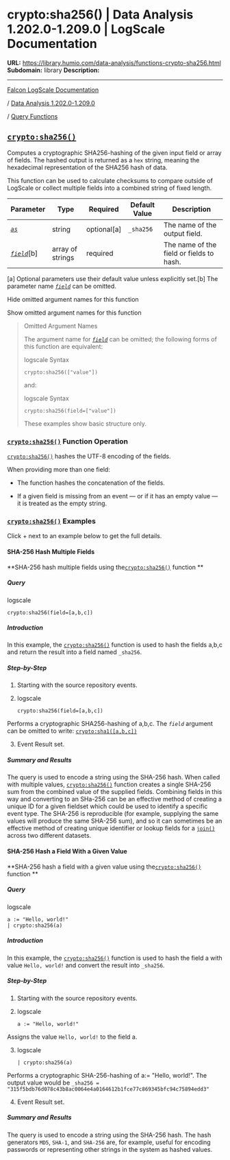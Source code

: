 # crypto:sha256() | Data Analysis 1.202.0-1.209.0 | LogScale Documentation

**URL:** https://library.humio.com/data-analysis/functions-crypto-sha256.html
**Subdomain:** library
**Description:** 

---

[Falcon LogScale Documentation](https://library.humio.com)

/ [Data Analysis 1.202.0-1.209.0](data-analysis-docs.html)

/ [Query Functions](functions.html)

## [`crypto:sha256()`](functions-crypto-sha256.html "crypto:sha256\(\)")

Computes a cryptographic SHA256-hashing of the given input field or array of fields. The hashed output is returned as a `hex` string, meaning the hexadecimal representation of the SHA256 hash of data. 

This function can be used to calculate checksums to compare outside of LogScale or collect multiple fields into a combined string of fixed length. 

Parameter| Type| Required| Default Value| Description  
---|---|---|---|---  
[ _`as`_](functions-crypto-sha256.html#query-functions-crypto-sha256-as)|  string| optional[a] | `_sha256`|  The name of the output field.   
[_`field`_](functions-crypto-sha256.html#query-functions-crypto-sha256-field)[b]| array of strings| required |  |  The name of the field or fields to hash.   
[a] Optional parameters use their default value unless explicitly set.[b] The parameter name [_`field`_](functions-crypto-sha256.html#query-functions-crypto-sha256-field) can be omitted.  
  
Hide omitted argument names for this function

Show omitted argument names for this function

> Omitted Argument Names
> 
> The argument name for [_`field`_](functions-crypto-sha256.html#query-functions-crypto-sha256-field) can be omitted; the following forms of this function are equivalent:
> 
> logscale Syntax
>     
>     
>     crypto:sha256(["value"])
> 
> and:
> 
> logscale Syntax
>     
>     
>     crypto:sha256(field=["value"])
> 
> These examples show basic structure only.

### [`crypto:sha256()`](functions-crypto-sha256.html "crypto:sha256\(\)") Function Operation

[`crypto:sha256()`](functions-crypto-sha256.html "crypto:sha256\(\)") hashes the UTF-8 encoding of the fields. 

When providing more than one field: 

  * The function hashes the concatenation of the fields. 

  * If a given field is missing from an event — or if it has an empty value — it is treated as the empty string. 




### [`crypto:sha256()`](functions-crypto-sha256.html "crypto:sha256\(\)") Examples

Click + next to an example below to get the full details.

#### SHA-256 Hash Multiple Fields

**SHA-256 hash multiple fields using the[`crypto:sha256()`](functions-crypto-sha256.html "crypto:sha256\(\)") function **

##### Query

logscale
    
    
    crypto:sha256(field=[a,b,c])

##### Introduction

In this example, the [`crypto:sha256()`](functions-crypto-sha256.html "crypto:sha256\(\)") function is used to hash the fields a,b,c and return the result into a field named `_sha256`. 

##### Step-by-Step

  1. Starting with the source repository events.

  2. logscale
         
         crypto:sha256(field=[a,b,c])

Performs a cryptographic SHA256-hashing of a,b,c. The _`field`_ argument can be omitted to write: [`crypto:sha1([a,b,c])`](functions-crypto-sha1.html "crypto:sha1\(\)")

  3. Event Result set.




##### Summary and Results

The query is used to encode a string using the SHA-256 hash. When called with multiple values, [`crypto:sha256()`](functions-crypto-sha256.html "crypto:sha256\(\)") function creates a single SHA-256 sum from the combined value of the supplied fields. Combining fields in this way and converting to an SHa-256 can be an effective method of creating a unique ID for a given fieldset which could be used to identify a specific event type. The SHA-256 is reproducible (for example, supplying the same values will produce the same SHA-256 sum), and so it can sometimes be an effective method of creating unique identifier or lookup fields for a [`join()`](functions-join.html "join\(\)") across two different datasets. 

#### SHA-256 Hash a Field With a Given Value

**SHA-256 hash a field with a given value using the[`crypto:sha256()`](functions-crypto-sha256.html "crypto:sha256\(\)") function **

##### Query

logscale
    
    
    a := "Hello, world!"
    | crypto:sha256(a)

##### Introduction

In this example, the [`crypto:sha256()`](functions-crypto-sha256.html "crypto:sha256\(\)") function is used to hash the field a with value `Hello, world!` and convert the result into `_sha256`. 

##### Step-by-Step

  1. Starting with the source repository events.

  2. logscale
         
         a := "Hello, world!"

Assigns the value `Hello, world!` to the field a. 

  3. logscale
         
         | crypto:sha256(a)

Performs a cryptographic SHA-256-hashing of a:= "Hello, world!". The output value would be `_sha256 = "315f5bdb76d078c43b8ac0064e4a0164612b1fce77c869345bfc94c75894edd3"`

  4. Event Result set.




##### Summary and Results

The query is used to encode a string using the SHA-256 hash. The hash generators `MD5`, `SHA-1`, and `SHA-256` are, for example, useful for encoding passwords or representing other strings in the system as hashed values.

